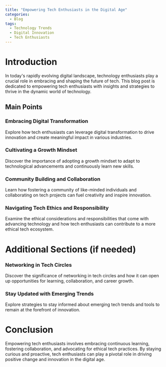 ```yaml
---
title: "Empowering Tech Enthusiasts in the Digital Age"
categories:
  - Blog
tags:
  - Technology Trends
  - Digital Innovation
  - Tech Enthusiasts
---
```


# Introduction
In today's rapidly evolving digital landscape, technology enthusiasts play a crucial role in embracing and shaping the future of tech. This blog post is dedicated to empowering tech enthusiasts with insights and strategies to thrive in the dynamic world of technology.

## Main Points
### Embracing Digital Transformation
Explore how tech enthusiasts can leverage digital transformation to drive innovation and create meaningful impact in various industries.

### Cultivating a Growth Mindset
Discover the importance of adopting a growth mindset to adapt to technological advancements and continuously learn new skills.

### Community Building and Collaboration
Learn how fostering a community of like-minded individuals and collaborating on tech projects can fuel creativity and inspire innovation.

### Navigating Tech Ethics and Responsibility
Examine the ethical considerations and responsibilities that come with advancing technology and how tech enthusiasts can contribute to a more ethical tech ecosystem.

# Additional Sections (if needed)
### Networking in Tech Circles
Discover the significance of networking in tech circles and how it can open up opportunities for learning, collaboration, and career growth.

### Stay Updated with Emerging Trends
Explore strategies to stay informed about emerging tech trends and tools to remain at the forefront of innovation.

# Conclusion
Empowering tech enthusiasts involves embracing continuous learning, fostering collaboration, and advocating for ethical tech practices. By staying curious and proactive, tech enthusiasts can play a pivotal role in driving positive change and innovation in the digital age.